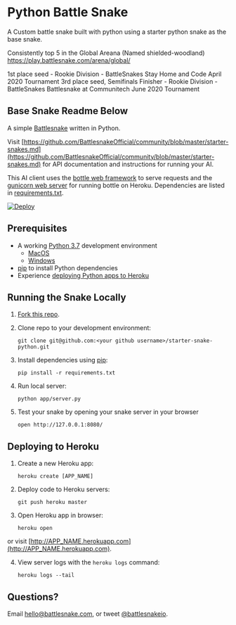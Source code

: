 # Python Battle Snake

A Custom battle snake built with python using a starter python snake as the base snake.

Consistently top 5 in the Global Areana (Named shielded-woodland)
https://play.battlesnake.com/arena/global/

1st place seed - Rookie Division - BattleSnakes Stay Home and Code April 2020 Tournament
3rd place seed, Semifinals Finisher - Rookie Division - BattleSnakes Battlesnake at Communitech June 2020 Tournament

## Base Snake Readme Below

A simple [Battlesnake](http://play.battlesnake.com) written in Python.

Visit [https://github.com/BattlesnakeOfficial/community/blob/master/starter-snakes.md](https://github.com/BattlesnakeOfficial/community/blob/master/starter-snakes.md) for API documentation and instructions for running your AI.

This AI client uses the [bottle web framework](http://bottlepy.org/docs/dev/index.html) to serve requests and the [gunicorn web server](http://gunicorn.org/) for running bottle on Heroku. Dependencies are listed in [requirements.txt](requirements.txt).

[![Deploy](https://www.herokucdn.com/deploy/button.png)](https://heroku.com/deploy)

## Prerequisites

- A working [Python 3.7](https://www.python.org/downloads/) development environment
  - [MacOS](http://hackercodex.com/guide/python-development-environment-on-mac-osx/)
  - [Windows](https://docs.battlesnake.com/tutorials/python)
- [pip](https://pip.pypa.io/en/latest/installing.html) to install Python dependencies
- Experience [deploying Python apps to Heroku](https://devcenter.heroku.com/articles/getting-started-with-python#introduction)

## Running the Snake Locally

1. [Fork this repo](https://github.com/BattlesnakeOfficial/starter-snake-python/fork).

2. Clone repo to your development environment:

    ```shell
    git clone git@github.com:<your github username>/starter-snake-python.git
    ```

3. Install dependencies using [pip](https://pip.pypa.io/en/latest/installing.html):

    ```shell
    pip install -r requirements.txt
    ```

4. Run local server:

    ```shell
    python app/server.py
    ```

5. Test your snake by opening your snake server in your browser

    ```shell
    open http://127.0.0.1:8080/
    ```

## Deploying to Heroku

1. Create a new Heroku app:

    ```shell
    heroku create [APP_NAME]
    ```

2. Deploy code to Heroku servers:

    ```shell
    git push heroku master
    ```

3. Open Heroku app in browser:

    ```shell
    heroku open
    ```

or visit [http://APP_NAME.herokuapp.com](http://APP_NAME.herokuapp.com).

4. View server logs with the `heroku logs` command:

    ```shell
    heroku logs --tail
    ```

## Questions?

Email [hello@battlesnake.com](mailto:hello@battlesnake.com), or tweet [@battlesnakeio](http://twitter.com/battlesnakeio).

